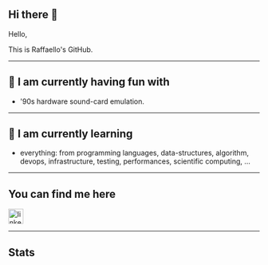 ## Hi there 👋

Hello,

This is Raffaello's GitHub.

----

## 🔭 I am currently having fun with

- '90s hardware sound-card emulation.

----

## 🌱 I am currently learning

- everything: from programming languages, 
data-structures, algorithm, devops, infrastructure, testing, performances,
scientific computing, ...

----

## You can find me here

<a href="https://www.linkedin.com/in/raffaellobertini/"><img src="https://www.vectorlogo.zone/logos/linkedin/linkedin-icon.svg" width="30px" alt="linkedin"></a>

----

## Stats

<!--GITHUB_REPOS:{"rows": 3, "raw": true, "sort":"pushed"}-->

<!--
![Raffaello's GitHub stats](https://github-readme-stats.vercel.app/api?username=raffaello&show_icons=true&theme=radical)


![Top Langs](https://github-readme-stats.vercel.app/api/top-langs/?username=Raffaello&layout=compact&langs_count=20&hide=html,ActionScript,XML&theme=radical)


### My latest projects

<a href="https://github.com/Raffaello/codestats-profile-readme">
  <img align="middle" src="https://github-readme-stats.vercel.app/api/pin/?username=Raffaello&repo=sdl2-sonic-drivers" alt="codestats-profile-readme" />
</a>

-->


<!-- 
![alt text](./BRS.jfif "BlueRedSky")
-->
<!--
**Raffaello/Raffaello** is a ✨ _special_ ✨ repository because its `README.md` (this file) appears on your GitHub profile.

Here are some ideas to get you started:

- 🔭 I’m currently working on ...
- 🌱 I’m currently learning ...
- 👯 I’m looking to collaborate on ...
- 🤔 I’m looking for help with ...
- 💬 Ask me about ...
- 📫 How to reach me: ...
- 😄 Pronouns: ...
- ⚡ Fun fact: ...
-->
